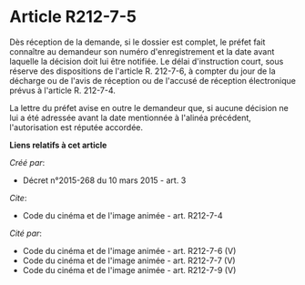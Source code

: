 # Article R212-7-5

Dès réception de la demande, si le dossier est complet, le préfet fait connaître au demandeur son numéro d'enregistrement et
la date avant laquelle la décision doit lui être notifiée. Le délai d'instruction court, sous réserve des dispositions de
l'article R. 212-7-6, à compter du jour de la décharge ou de l'avis de réception ou de l'accusé de réception électronique
prévus à l'article R. 212-7-4. 

La lettre du préfet avise en outre le demandeur que, si aucune décision ne lui a été adressée avant la date mentionnée à
l'alinéa précédent, l'autorisation est réputée accordée.

**Liens relatifs à cet article**

_Créé par_:

  - Décret n°2015-268 du 10 mars 2015 - art. 3

_Cite_:

  - Code du cinéma et de l'image animée - art. R212-7-4

_Cité par_:

  - Code du cinéma et de l'image animée - art. R212-7-6 (V)
  - Code du cinéma et de l'image animée - art. R212-7-7 (V)
  - Code du cinéma et de l'image animée - art. R212-7-9 (V)
